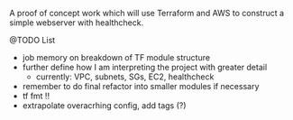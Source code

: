 A proof of concept work which will use Terraform and AWS to construct a simple webserver with healthcheck.

@TODO List
- job memory on breakdown of TF module structure
- further define how I am interpreting the project with greater detail
    - currently: VPC, subnets, SGs, EC2, healthcheck
- remember to do final refactor into smaller modules if necessary
- tf fmt !!
- extrapolate overacrhing config, add tags (?)